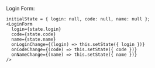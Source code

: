 Login Form:

    initialState = { login: null, code: null, name: null };
    <LoginForm
      login={state.login}
      code={state.code}
      name={state.name}
      onLoginChange={(login) => this.setState({ login })}
      onCodeChange={(code) => this.setState({ code })}
      onNameChange={(name) => this.setState({ name })}
    />
